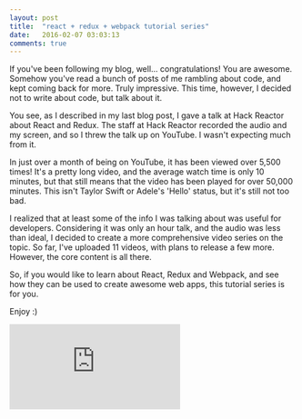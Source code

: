 ```yaml
---
layout: post
title:  "react + redux + webpack tutorial series"
date:   2016-02-07 03:03:13
comments: true
---
```


If you've been following my blog, well... congratulations! You are awesome. Somehow you've read a bunch of posts of me rambling about code, and kept coming back for more. Truly impressive. This time, however, I decided not to write about code, but talk about it. 

You see, as I described in my last blog post, I gave a talk at Hack Reactor about React and Redux. The staff at Hack Reactor recorded the audio and my screen, and so I threw the talk up on YouTube. I wasn't expecting much from it. 

In just over a month of being on YouTube, it has been viewed over 5,500 times! It's a pretty long video, and the average watch time is only 10 minutes, but that still means that the video has been played for over 50,000 minutes. This isn't Taylor Swift or Adele's 'Hello' status, but it's still not too bad.

I realized that at least some of the info I was talking about was useful for developers. Considering it was only an hour talk, and the audio was less than ideal, I decided to create a more comprehensive video series on the topic. So far, I've uploaded 11 videos, with plans to release a few more. However, the core content is all there.

So, if you would like to learn about React, Redux and Webpack, and see how they can be used to create awesome web apps, this tutorial series is for you.

Enjoy :)


<div class="iframe-aspect">
  <iframe class="youtube" src="https://www.youtube.com/embed/videoseries?list=PLQDnxXqV213JJFtDaG0aE9vqvp6Wm7nBg" frameborder="0" allowfullscreen></iframe>
</div>

